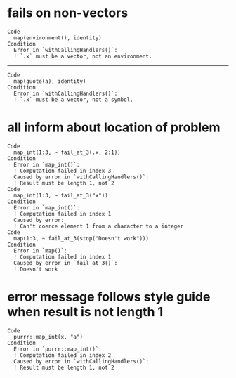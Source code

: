 # fails on non-vectors

    Code
      map(environment(), identity)
    Condition
      Error in `withCallingHandlers()`:
      ! `.x` must be a vector, not an environment.

---

    Code
      map(quote(a), identity)
    Condition
      Error in `withCallingHandlers()`:
      ! `.x` must be a vector, not a symbol.

# all inform about location of problem

    Code
      map_int(1:3, ~ fail_at_3(.x, 2:1))
    Condition
      Error in `map_int()`:
      ! Computation failed in index 3
      Caused by error in `withCallingHandlers()`:
      ! Result must be length 1, not 2
    Code
      map_int(1:3, ~ fail_at_3("x"))
    Condition
      Error in `map_int()`:
      ! Computation failed in index 1
      Caused by error:
      ! Can't coerce element 1 from a character to a integer
    Code
      map(1:3, ~ fail_at_3(stop("Doesn't work")))
    Condition
      Error in `map()`:
      ! Computation failed in index 1
      Caused by error in `fail_at_3()`:
      ! Doesn't work

# error message follows style guide when result is not length 1

    Code
      purrr::map_int(x, "a")
    Condition
      Error in `purrr::map_int()`:
      ! Computation failed in index 2
      Caused by error in `withCallingHandlers()`:
      ! Result must be length 1, not 2

